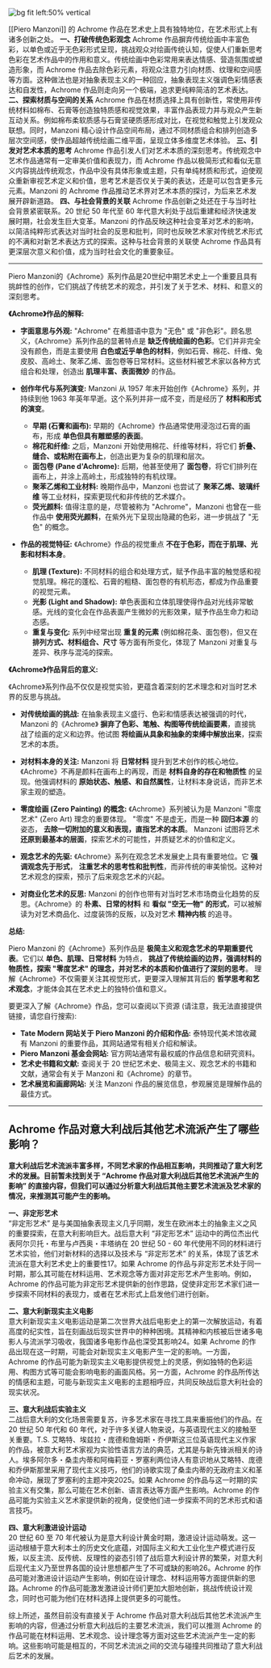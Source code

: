 
![bg fit left:50% vertical](https://i.imgur.com/twW4cFV.webp)


[[Piero Manzoni]] 的 Achrome 作品在艺术史上具有独特地位，在艺术形式上有诸多创新之处。 **一、打破传统色彩观念** Achrome 作品摒弃传统绘画中丰富色彩，以单色或近乎无色彩形式呈现，挑战观众对绘画传统认知，促使人们重新思考色彩在艺术作品中的作用和意义。传统绘画中色彩常用来表达情感、营造氛围或塑造形象，而 Achrome 作品去除色彩元素，将观众注意力引向材质、纹理和空间感等方面。这种做法也是对抽象表现主义的一种回应，抽象表现主义强调色彩情感表达和自发性，Achrome 作品则走向另一个极端，追求更纯粹简洁的艺术表达。 **二、探索材质与空间的关系** Achrome 作品在材质选择上具有创新性，常使用非传统材料如棉布、石膏等创造独特质感和视觉效果，丰富作品表现力并与观众产生新互动关系。例如棉布柔软质感与石膏坚硬质感形成对比，在视觉和触觉上引发观众联想。同时，Manzoni 精心设计作品空间布局，通过不同材质组合和排列创造多层次空间感，使作品超越传统绘画二维平面，呈现立体多维度艺术体验。 **三、引发对艺术本质的思考** Achrome 作品引发人们对艺术本质的深刻思考。传统观念中艺术作品通常有一定审美价值和表现力，而 Achrome 作品以极简形式和看似无意义内容挑战传统观念，作品中没有具体形象或主题，只有单纯材质和形式，迫使观众重新审视艺术定义和价值，思考艺术是否仅关于美的表达，还是可以包含更多元元素。Manzoni 的 Achrome 作品推动艺术界对艺术本质的探讨，为后来艺术发展开辟新道路。 **四、与社会背景的关联** Achrome 作品创新之处还在于与当时社会背景紧密联系。20 世纪 50 年代至 60 年代意大利处于战后重建和经济快速发展时期，社会发生巨大变革。Manzoni 的作品反映这种社会变革对艺术的影响，以简洁纯粹形式表达对当时社会的反思和批判，同时也反映艺术家对传统艺术形式的不满和对新艺术表达方式的探索。这种与社会背景的关联使 Achrome 作品具有更深层次意义和价值，成为当时社会文化的重要象征。



---

Piero Manzoni的《Achrome》系列作品是20世纪中期艺术史上一个重要且具有挑衅性的创作，它们挑战了传统艺术的观念，并引发了关于艺术、材料、和意义的深刻思考。

**《Achrome》作品的解释:**

- **字面意思与外观:** "Achrome" 在希腊语中意为 "无色" 或 "非色彩"。顾名思义，《Achrome》系列作品的显著特点是 **缺乏传统绘画的色彩**。它们并非完全没有颜色，而是主要使用 **白色或近乎单色的材料**，例如石膏、棉花、纤维、兔皮胶、高岭土、聚苯乙烯、面包卷等日常材料。这些材料被艺术家以各种方式组合和处理，创造出 **肌理丰富、表面微妙** 的作品。
    
- **创作年代与系列演变:** Manzoni 从 1957 年末开始创作《Achrome》系列，并持续到他 1963 年英年早逝。这个系列并非一成不变，而是经历了 **材料和形式的演变**。
    
    - **早期 (石膏和画布):** 早期的《Achrome》作品通常使用浸泡过石膏的画布，形成 **单色但具有雕塑感的表面**。
    - **棉花和纤维:** 之后，Manzoni 开始使用棉花、纤维等材料，将它们 **折叠、缝合、或粘附在画布上**，创造出更为复杂的肌理和层次。
    - **面包卷 (Pane d'Achrome):** 后期，他甚至使用了 **面包卷**，将它们排列在画布上，并涂上高岭土，形成独特的有机纹理。
    - **聚苯乙烯和工业材料:** 晚期作品中，Manzoni 也尝试了 **聚苯乙烯、玻璃纤维** 等工业材料，探索更现代和非传统的艺术媒介。
    - **荧光颜料:** 值得注意的是，尽管被称为 "Achrome"，Manzoni 也曾在一些作品中 **使用荧光颜料**，在紫外光下呈现出隐藏的色彩，进一步挑战了 "无色" 的概念。
- **作品的视觉特征:** 《Achrome》作品的视觉重点 **不在于色彩，而在于肌理、光影和材料本身**。
    
    - **肌理 (Texture):** 不同材料的组合和处理方式，赋予作品丰富的触觉感和视觉肌理。棉花的蓬松、石膏的粗糙、面包卷的有机形态，都成为作品重要的视觉元素。
    - **光影 (Light and Shadow):** 单色表面和立体肌理使得作品对光线非常敏感。光线的变化会在作品表面产生微妙的光影效果，赋予作品生命力和动态感。
    - **重复与变化:** 系列中经常出现 **重复的元素** (例如棉花条、面包卷)，但又在 **排列方式、材料组合、尺寸** 等方面有所变化，体现了 Manzoni 对重复与差异、秩序与混沌的探索。

**《Achrome》作品背后的意义:**

《Achrome》系列作品不仅仅是视觉实验，更蕴含着深刻的艺术理念和对当时艺术界的反思与挑战。

- **对传统绘画的挑战:** 在抽象表现主义盛行、色彩和情感表达被强调的时代，Manzoni 的《Achrome》 **摒弃了色彩、笔触、构图等传统绘画要素**，直接挑战了绘画的定义和边界。他试图 **将绘画从具象和抽象的束缚中解放出来**，探索艺术的本质。
    
- **对材料本身的关注:** Manzoni 将 **日常材料** 提升到艺术创作的核心地位。《Achrome》不再是颜料在画布上的再现，而是 **材料自身的存在和物质性** 的呈现。他强调材料的 **原始状态、触感、和自然属性**，让材料本身说话，而非艺术家主观的塑造。
    
- **零度绘画 (Zero Painting) 的概念:** 《Achrome》系列被认为是 Manzoni "零度艺术" (Zero Art) 理念的重要体现。 "零度" 不是虚无，而是一种 **回归本源** 的姿态， **去除一切附加的意义和表现，直指艺术的本质**。 Manzoni 试图将艺术 **还原到最基本的层面**，探索艺术的可能性，并质疑艺术的价值和定义。
    
- **观念艺术的先驱:** 《Achrome》系列在观念艺术发展史上具有重要地位。它 **强调观念先于形式**， **注重艺术的思考性和批判性**，而非传统的审美愉悦。这种对艺术观念的探索，预示了后来观念艺术的兴起。
    
- **对商业化艺术的反思:** Manzoni 的创作也带有对当时艺术市场商业化趋势的反思。《Achrome》的 **朴素、日常的材料** 和 **看似 "空无一物" 的形式**，可以被解读为对艺术商品化、过度装饰的反叛，以及对艺术 **精神内核** 的追寻。
    

**总结:**

Piero Manzoni 的《Achrome》系列作品是 **极简主义和观念艺术的早期重要代表**。它们以 **单色、肌理、日常材料** 为特点， **挑战了传统绘画的边界，强调材料的物质性，探索 "零度艺术" 的理念，并对艺术的本质和价值进行了深刻的思考**。 理解《Achrome》不仅需要关注其视觉形式，更要深入理解其背后的 **哲学思考和艺术观念**，才能体会其在艺术史上的独特价值和意义。

要更深入了解《Achrome》作品，您可以查阅以下资源 (请注意，我无法直接提供链接，请您自行搜索):

- **Tate Modern 网站关于 Piero Manzoni 的介绍和作品:** 泰特现代美术馆收藏有 Manzoni 的重要作品，其网站通常有相关介绍和解读。
- **Piero Manzoni 基金会网站:** 官方网站通常有最权威的作品信息和研究资料。
- **艺术史书籍和文献:** 查阅关于 20 世纪艺术史、极简主义、观念艺术的书籍和文献，通常会有关于 Manzoni 和《Achrome》的章节。
- **艺术展览和画廊网站:** 关注 Manzoni 作品的展览信息，参观展览是理解作品的最佳方式。

---

## Achrome 作品对意大利战后其他艺术流派产生了哪些影响？

  

**意大利战后艺术流派丰富多样，不同艺术家的作品相互影响，共同推动了意大利艺术的发展。目前暂未找到关于 “Achrome 作品对意大利战后其他艺术流派产生的影响” 的直接内容，但我们可以通过分析意大利战后其他主要艺术流派及艺术家的情况，来推测其可能产生的影响。**

  

**一、非定形艺术**  
“非定形艺术” 是与美国抽象表现主义几乎同期，发生在欧洲本土的抽象主义之风的重要探索，在意大利影响巨大。战后意大利 “非定形艺术” 运动中的两位杰出代表阿尔贝托・布里与卢西奥・丰塔纳在 20 世纪 50 - 60 年代使用不同的材料进行艺术实验，他们对新材料的选择以及技术与 “非定形艺术” 的关系，体现了该艺术流派在意大利艺术史上的重要性17。如果 Achrome 的作品与非定形艺术处于同一时期，那么其可能在材料运用、艺术观念等方面对非定形艺术产生影响。例如，Achrome 的作品可能为非定形艺术提供新的创作思路，促使非定形艺术家们进一步探索不同材料的表现力，或者在艺术形式上启发他们进行创新。

  

**二、意大利新现实主义电影**  
意大利新现实主义电影运动是第二次世界大战后电影史上的第一次解放运动，有着高度的纪实性，旨在刻画战后现实世界中的种种困境。其精神和内核被后世诸多电影人与流派学习吸收，我国诸多电影作品也深受其影响24。如果 Achrome 的作品出现在这一时期，可能会对新现实主义电影产生一定的影响。一方面，Achrome 的作品可能为新现实主义电影提供视觉上的灵感，例如独特的色彩运用、构图方式等可能会影响电影的画面风格。另一方面，Achrome 的作品所传达的情感和主题，可能与新现实主义电影的主题相呼应，共同反映战后意大利社会的现实状况。

  

**三、意大利战后实验主义**  
二战后意大利的文化场景需要复苏，许多艺术家在寻找工具来重振他们的作品。在 20 世纪 50 年代和 60 年代，对于许多关键人物来说，与英语现代主义的接触至关重要。T.S. 艾略特、埃兹拉・庞德和詹姆斯・乔伊斯这三位英语现代主义作家的作品，被意大利艺术家视为实验性语言方法的典范，尤其是与新先锋派相关的诗人。埃多阿尔多・桑圭内蒂和阿梅莉亚・罗塞利两位诗人有意识地从艾略特、庞德和乔伊斯那里采用了现代主义技巧，他们的诗歌实现了桑圭内蒂的无政府主义和革命冲动，展现了罗塞利的主题冲突2025。如果 Achrome 的作品与这一时期的实验主义有交集，那么可能在艺术创新、语言表达等方面产生影响。Achrome 的作品可能为实验主义艺术家提供新的视角，促使他们进一步探索不同的艺术形式和语言技巧。

  

**四、意大利激进设计运动**  
20 世纪 60 至 70 年代被认为是意大利设计黄金时期，激进设计运动萌发。这一运动根植于意大利本土的历史文化底蕴，对国际主义和大工业化生产模式进行反叛，以反主流、反传统、反理性的姿态引领了战后意大利设计界的繁荣，对意大利后现代主义乃至世界各国的设计思想都产生了不可或缺的影响26。Achrome 的作品可能对激进设计运动产生影响，例如在设计理念、材料运用等方面提供新的思路。Achrome 的作品可能激发激进设计师们更加大胆地创新，挑战传统设计观念，同时也可能为他们在材料选择上提供更多的可能性。

  

综上所述，虽然目前没有直接关于 Achrome 作品对意大利战后其他艺术流派产生影响的内容，但通过分析意大利战后的主要艺术流派，我们可以推测 Achrome 的作品可能在材料运用、艺术观念、设计理念等方面对这些艺术流派产生一定的影响。这些影响可能是相互的，不同艺术流派之间的交流与碰撞共同推动了意大利战后艺术的发展。
